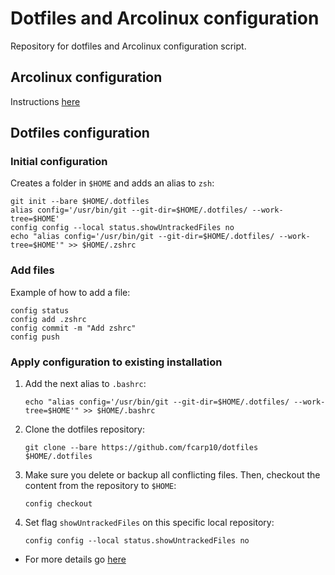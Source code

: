 # Dotfiles and Arcolinux configuration

Repository for dotfiles and Arcolinux configuration script.

## Arcolinux configuration

Instructions [here](https://github.com/fcarp10/dotfiles/blob/master/.script-config/README.md)  

## Dotfiles configuration 

### Initial configuration
Creates a folder in `$HOME` and adds an alias to `zsh`:
```
git init --bare $HOME/.dotfiles
alias config='/usr/bin/git --git-dir=$HOME/.dotfiles/ --work-tree=$HOME'
config config --local status.showUntrackedFiles no
echo "alias config='/usr/bin/git --git-dir=$HOME/.dotfiles/ --work-tree=$HOME'" >> $HOME/.zshrc
```

### Add files

Example of how to add a file:
```
config status
config add .zshrc
config commit -m "Add zshrc"
config push
```

### Apply configuration to existing installation

1. Add the next alias to `.bashrc`:
    ```
    echo "alias config='/usr/bin/git --git-dir=$HOME/.dotfiles/ --work-tree=$HOME'" >> $HOME/.bashrc
    ```
2. Clone the dotfiles repository:
    ```
    git clone --bare https://github.com/fcarp10/dotfiles $HOME/.dotfiles
    ```
3. Make sure you delete or backup all conflicting files. Then, checkout the content from the repository to `$HOME`:
    ```
    config checkout
    ```
4. Set flag `showUntrackedFiles` on this specific local repository:
    ```
    config config --local status.showUntrackedFiles no
    ```
    
- For more details go [here](https://www.atlassian.com/git/tutorials/dotfiles)
